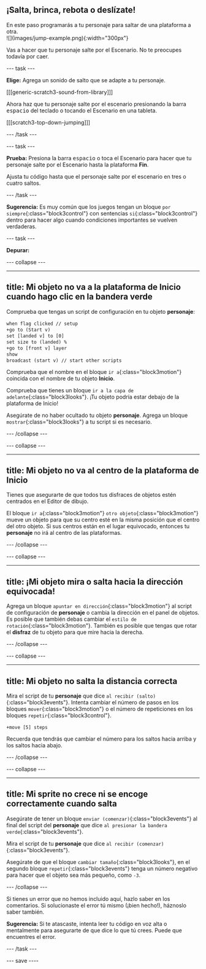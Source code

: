 ## ¡Salta, brinca, rebota o deslízate!

<div style="display: flex; flex-wrap: wrap">
<div style="flex-basis: 200px; flex-grow: 1; margin-right: 15px;">
En este paso programarás a tu personaje para saltar de una plataforma a otra. 
</div>
<div>
![](images/jump-example.png){:width="300px"}
</div>
</div>

Vas a hacer que tu personaje salte por el Escenario. No te preocupes todavía por caer.

--- task ---

**Elige:** Agrega un sonido de salto que se adapte a tu personaje.

[[[generic-scratch3-sound-from-library]]]

Ahora haz que tu personaje salte por el escenario presionando la barra <kbd>espacio</kbd> del teclado o tocando el Escenario en una tableta.

[[[scratch3-top-down-jumping]]]

--- /task ---

--- task ---

**Prueba:** Presiona la barra <kbd>espacio</kbd> o toca el Escenario para hacer que tu personaje salte por el Escenario hasta la plataforma **Fin**.

Ajusta tu código hasta que el personaje salte por el escenario en tres o cuatro saltos.

--- /task ---

**Sugerencia:** Es muy común que los juegos tengan un bloque `por siempre`{:class="block3control"} con sentencias `si`{:class="block3control"} dentro para hacer algo cuando condiciones importantes se vuelven verdaderas.

--- task ---

**Depurar:**

--- collapse ---

---
title: Mi objeto no va a la plataforma de Inicio cuando hago clic en la bandera verde
---

Comprueba que tengas un script de configuración en tu objeto **personaje**:


```blocks3
when flag clicked // setup
+go to (Start v)
set [landed v] to [0]
set size to (landed) %
+go to [front v] layer
show
broadcast (start v) // start other scripts
```

Comprueba que el nombre en el bloque `ir a`{:class="block3motion"} coincida con el nombre de tu objeto **Inicio**.

Comprueba que tienes un bloque `ir a la capa de adelante`{:class="block3looks"}. ¡Tu objeto podría estar debajo de la plataforma de Inicio!

Asegúrate de no haber ocultado tu objeto **personaje**. Agrega un bloque `mostrar`{:class="block3looks"} a tu script si es necesario.


--- /collapse ---

--- collapse ---

---
title: Mi objeto no va al centro de la plataforma de Inicio
---

Tienes que asegurarte de que todos tus disfraces de objetos estén centrados en el Editor de dibujo.

El bloque `ir a`{:class="block3motion"} `otro objeto`{:class="block3motion"} mueve un objeto para que su centro esté en la misma posición que el centro del otro objeto. Si sus centros están en el lugar equivocado, entonces tu **personaje** no irá al centro de las plataformas.

--- /collapse ---

--- collapse ---

---
title: ¡Mi objeto mira o salta hacia la dirección equivocada!
---

Agrega un bloque `apuntar en dirección`{:class="block3motion"} al script de configuración de **personaje** o cambia la dirección en el panel de objetos. Es posible que también debas cambiar el `estilo de rotación`{:class="block3motion"}. También es posible que tengas que rotar el **disfraz** de tu objeto para que mire hacia la derecha.

--- /collapse ---

--- collapse ---

---
title: Mi objeto no salta la distancia correcta
---

Mira el script de tu **personaje** que dice `al recibir (salto)`{:class="block3events"}. Intenta cambiar el número de pasos en los bloques `mover`{:class="block3motion"} o el número de repeticiones en los bloques `repetir`{:class="block3control"}.

```blocks3
+move [5] steps
```

Recuerda que tendrás que cambiar el número para los saltos hacia arriba y los saltos hacia abajo.

--- /collapse ---

--- collapse ---

---
title: Mi sprite no crece ni se encoge correctamente cuando salta
---

Asegúrate de tener un bloque `enviar (comenzar)`{:class="block3events"} al final del script del **personaje** que dice `al presionar la bandera verde`{:class="block3events"}.

Mira el script de tu **personaje** que dice `al recibir (comenzar)`{:class="block3events"}.

Asegúrate de que el bloque `cambiar tamaño`{:class="block3looks"}, en el segundo bloque `repetir`{:class="block3events"} tenga un número negativo para hacer que el objeto sea más pequeño, como `-3`.

--- /collapse ---

Si tienes un error que no hemos incluido aquí, hazlo saber en los comentarios. Si solucionaste el error tú mismo (¡bien hecho!), háznoslo saber también.

**Sugerencia:** Si te atascaste, intenta leer tu código en voz alta o mentalmente para asegurarte de que dice lo que tú crees. Puede que encuentres el error.

--- /task ---

--- save ----
